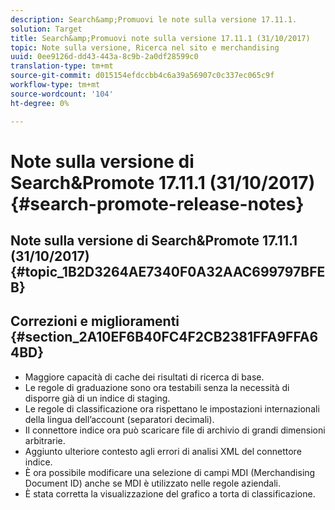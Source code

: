 ```yaml
---
description: Search&amp;Promuovi le note sulla versione 17.11.1.
solution: Target
title: Search&amp;Promuovi note sulla versione 17.11.1 (31/10/2017)
topic: Note sulla versione, Ricerca nel sito e merchandising
uuid: 0ee9126d-dd43-443a-8c9b-2a0df28599c0
translation-type: tm+mt
source-git-commit: d015154efdccbb4c6a39a56907c0c337ec065c9f
workflow-type: tm+mt
source-wordcount: '104'
ht-degree: 0%

---
```



# Note sulla versione di Search&amp;Promote 17.11.1 (31/10/2017){#search-promote-release-notes}

## Note sulla versione di Search&amp;Promote 17.11.1 (31/10/2017) {#topic_1B2D3264AE7340F0A32AAC699797BFEB}

## Correzioni e miglioramenti {#section_2A10EF6B40FC4F2CB2381FFA9FFA64BD}

* Maggiore capacità di cache dei risultati di ricerca di base.
* Le regole di graduazione sono ora testabili senza la necessità di disporre già di un indice di staging.
* Le regole di classificazione ora rispettano le impostazioni internazionali della lingua dell’account (separatori decimali).
* Il connettore indice ora può scaricare file di archivio di grandi dimensioni arbitrarie.
* Aggiunto ulteriore contesto agli errori di analisi XML del connettore indice.
* È ora possibile modificare una selezione di campi MDI (Merchandising Document ID) anche se MDI è utilizzato nelle regole aziendali.
* È stata corretta la visualizzazione del grafico a torta di classificazione.

